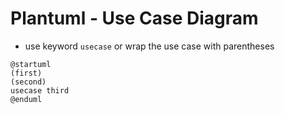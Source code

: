 # Plantuml - Use Case Diagram

- use keyword `usecase` or wrap the use case with parentheses

```plantuml
@startuml
(first)
(second)
usecase third
@enduml
```
